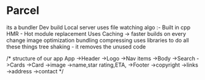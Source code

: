 # Parcel
its a bundler
Dev build
Local server
uses file watching algo :- Built in cpp
HMR - Hot module replacement
Uses Caching -> faster builds on every change
image optimization
bundling
compressing
uses libraries to do all these things 
tree shaking - it removes the unused code



/* structure of our app
App
    ->Header
        ->Logo
        ->Nav items
    ->Body
        ->Search
        ->Cards
            ->Card
                ->image
                ->name,star rating,ETA,
    ->Footer
        ->copyright
        ->links
        ->address
        ->contact
 */
